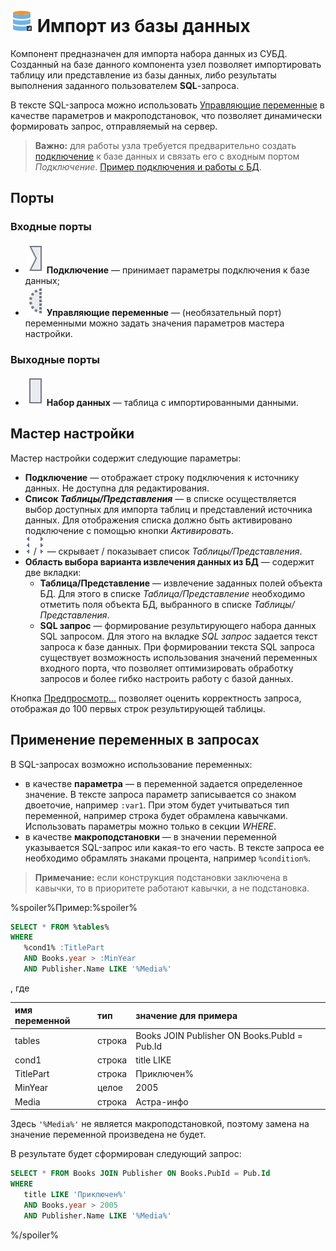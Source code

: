 # ![ ](../../images/icons/data-sources/db-database-import_default.svg) Импорт из базы данных

Компонент предназначен для импорта набора данных из СУБД. Созданный на базе данного компонента узел позволяет импортировать таблицу или представление из базы данных, либо результаты выполнения заданного пользователем **SQL**-запроса.

В тексте SQL-запроса можно использовать [Управляющие переменные](../../scenario/variables/control-variables.md) в качестве параметров и макроподстановок, что позволяет динамически формировать запрос, отправляемый на сервер.

> **Важно:** для работы узла требуется предварительно создать [подключение](../connections/README.md) к базе данных и связать его с входным портом *Подключение*. [Пример подключения и работы с БД](../../quick-start/database.md).

## Порты

### Входные порты

* ![ ](../../images/icons/app/node/ports/inputs/link_inactive.svg) **Подключение** — принимает параметры подключения к базе данных;
* ![ ](../../images/icons/app/node/ports/inputs-optional/variable_inactive.svg) **Управляющие переменные** — (необязательный порт) переменными можно задать значения параметров мастера настройки.

### Выходные порты

* ![ ](../../images/icons/app/node/ports/inputs/table_inactive.svg) **Набор данных** — таблица с импортированными данными.

## Мастер настройки

Мастер настройки содержит следующие параметры:

* **Подключение** — отображает строку подключения к источнику данных. Не доступна для редактирования.
* **Список *Таблицы/Представления*** — в списке осуществляется выбор доступных для импорта таблиц и представлений источника данных. Для отображения списка должно быть активировано подключение с помощью кнопки *Активировать*.
* ![ ](../../images/extjs-theme/splitter/mini-left.svg) / ![ ](../../images/extjs-theme/splitter/mini-right.svg) — скрывает / показывает список *Таблицы/Представления*.
* **Область выбора варианта извлечения данных из БД** — содержит две вкладки:
  * **Таблица/Представление** — извлечение заданных полей объекта БД. Для этого в списке *Таблица/Представление* необходимо отметить поля объекта БД, выбранного в списке *Таблицы/Представления*.
  * **SQL запрос** — формирование результирующего набора данных SQL запросом. Для этого на вкладке *SQL запрос* задается текст запроса к базе данных. При формировании текста SQL запроса существует возможность использования значений переменных входного порта, что позволяет оптимизировать обработку запросов и более гибко настроить работу с базой данных.

Кнопка [Предпросмотр…](../../visualization/preview/preview.md) позволяет оценить корректность запроса, отображая до 100 первых строк результирующей таблицы.

## Применение переменных в запросах

В SQL-запросах возможно использование переменных:

* в качестве **параметра** — в переменной задается определенное значение. В тексте запроса параметр записывается со знаком двоеточие, например `:var1`. При этом будет учитываться тип переменной, например строка будет обрамлена кавычками. Использовать параметры можно только в секции *WHERE*.
* в качестве **макроподстановки** — в значении переменной указывается SQL-запрос или какая-то его часть. В тексте запроса ее необходимо обрамлять знаками процента, например `%condition%`.

> **Примечание:** если конструкция подстановки заключена в кавычки, то в приоритете работают кавычки, а не подстановка.  

%spoiler%Пример:%spoiler%

```sql
SELECT * FROM %tables%
WHERE
   %cond1% :TitlePart
   AND Books.year > :MinYear
   AND Publisher.Name LIKE '%Media%'
```

, где

|имя переменной|тип|значение для примера|
|:---|:---|:---|
|tables|строка|Books JOIN Publisher ON Books.PubId = Pub.Id|
|cond1|строка|title LIKE|
|TitlePart|строка|Приключен%|
|MinYear|целое|2005|
|Media|строка|Астра-инфо|

Здесь `'%Media%'` не является макроподстановкой, поэтому замена на значение переменной произведена не будет.

В результате будет сформирован следующий запрос:

```sql
SELECT * FROM Books JOIN Publisher ON Books.PubId = Pub.Id
WHERE
   title LIKE 'Приключен%'
   AND Books.year > 2005
   AND Publisher.Name LIKE '%Media%'
```

%/spoiler%

